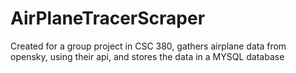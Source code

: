 # AirPlaneTracerScraper

Created for a group project in CSC 380, gathers airplane data from opensky, using their api, and stores the data in a MYSQL database
